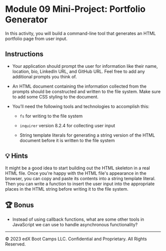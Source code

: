# Module 09 Mini-Project: Portfolio Generator

In this activity, you will build a command-line tool that generates an HTML portfolio page from user input.

## Instructions

- Your application should prompt the user for information like their name, location, bio, LinkedIn URL, and GitHub URL. Feel free to add any additional prompts you think of.

- An HTML document containing the information collected from the prompts should be constructed and written to the file system. Make sure to add some CSS styling to the document.

- You’ll need the following tools and technologies to accomplish this:

  - `fs` for writing to the file system

  - `inquirer` version 8.2.4 for collecting user input

  - String template literals for generating a string version of the HTML document before it is written to the file system

## 💡 Hints

It might be a good idea to start building out the HTML skeleton in a real HTML file. Once you're happy with the HTML file's appearance in the browser, you can copy and paste its contents into a string template literal. Then you can write a function to insert the user input into the appropriate places in the HTML string before writing it to the file system.

## 🏆 Bonus

- Instead of using callback functions, what are some other tools in JavaScript we can use to handle asynchronous functionality?

---

© 2023 edX Boot Camps LLC. Confidential and Proprietary. All Rights Reserved.
